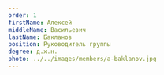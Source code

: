 ```yaml
---
order: 1
firstName: Алексей
middleName: Васильевич
lastName: Бакланов
position: Руководитель группы
degree: д.x.н.
photo: ../../images/members/a-baklanov.jpg
---
```


